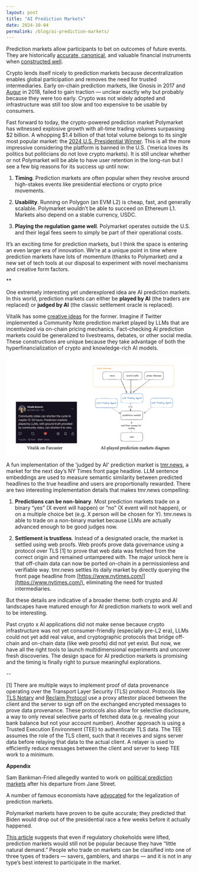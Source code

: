 ```yaml
---
layout: post
title: "AI Prediction Markets"
date: 2024-10-04
permalink: /blog/ai-prediction-markets/
---
```


Prediction markets allow participants to bet on outcomes of future events. They are historically [accurate, canonical](https://www.astralcodexten.com/p/prediction-market-faq), and valuable financial instruments when [constructed well](https://thezvi.wordpress.com/2018/07/26/prediction-markets-when-do-they-work/).

Crypto lends itself nicely to prediction markets because decentralization enables global participation and removes the need for trusted intermediaries. Early on-chain prediction markets, like Gnosis in 2017 and [Augur](https://en.wikipedia.org/wiki/Augur_(software)) in 2018, failed to gain traction — unclear exactly why but probably because they were too early. Crypto was not widely adopted and infrastructure was still too slow and too expensive to be usable by consumers. 

Fast forward to today, the crypto-powered prediction market Polymarket has witnessed explosive growth with all-time trading volumes surpassing $2 billion. A whopping $1.4 billion of that total volume belongs to its single most popular market: the [2024 U.S. Presidential Winner](https://polymarket.com/event/presidential-election-winner-2024/will-donald-trump-win-the-2024-us-presidential-election?tid=1728266145595). This is all the more impressive considering the platform is banned in the U.S. (‘merica loves its politics but politicians do not love crypto markets). It is still unclear whether or not Polymarket will be able to have user retention in the long-run but I see a few big reasons for its success up until now:

1. **Timing**. Prediction markets are often popular when they revolve around high-stakes events like presidential elections or crypto price movements.

2. **Usability**. Running on Polygon (an EVM L2) is cheap, fast, and generally scalable. Polymarket wouldn’t be able to succeed on Ethereum L1. Markets also depend on a stable currency, USDC.

3. **Playing the regulation game well**. Polymarket operates outside the U.S. and their legal fees seem to simply be part of their operational costs.

It’s an exciting time for prediction markets, but I think the space is entering an even larger era of innovation. We’re at a unique point in time where prediction markets have lots of momentum (thanks to Polymarket) _and_ a new set of tech tools at our disposal to experiment with novel mechanisms and creative form factors.

**

One extremely interesting yet underexplored idea are AI prediction markets. In this world, prediction markets can either be **played by AI** (the traders are replaced) or **judged by AI** (the classic settlement oracle is replaced).

Vitalik has some [creative ideas](https://vitalik.eth.limo/general/2024/01/30/cryptoai.html) for the former. Imagine if Twitter implemented a Community Note prediction market played by LLMs that are incentivized via on-chain pricing mechanics. Fact-checking AI prediction markets could be generalized to livestreams, debates, or other social media. These constructions are unique because they take advantage of both the hyperfinancialization of crypto and knowledge-rich AI models. 

<div class="align-center">
    <img src="/public/prediction-markets/diagram.png" width="500px"/>
</div>

A fun implementation of the 'judged by AI' prediction market is [tmr.news](http://tmr.news), a market for the next day’s NY Times front page headline. LLM sentence embeddings are used to measure semantic similarity between predicted headlines to the true headline and users are proportionally rewarded. There are two interesting implementation details that makes tmr.news compelling:

1. **Predictions can be non-binary**. Most prediction markets trade on a binary “yes” (X event will happen) or “no” (X event will not happen), or on a multiple choice bet (e.g. X person will be chosen for Y). tmr.news is able to trade on a non-binary market because LLMs are actually advanced enough to be good judges now.

2. **Settlement is trustless**. Instead of a designated oracle, the market is settled using web proofs. Web proofs prove data governance using a protocol over TLS [1] to prove that web data was fetched from the correct origin and remained untampered with. The major unlock here is that off-chain data can now be ported on-chain in a permissionless and verifiable way. tmr.news settles its daily market by directly querying the front page headline from [https://www.nytimes.com/](https://www.nytimes.com/), eliminating the need for trusted intermediaries.

But these details are indicative of a broader theme: both crypto and AI landscapes have matured enough for AI prediction markets to work well and to be interesting.

Past crypto x AI applications did not make sense because crypto infrastructure was not yet consumer-friendly (especially pre-L2 era), LLMs could not yet add real value, and cryptographic protocols that bridge off-chain and on-chain data (like web proofs) did not yet exist. But now, we have all the right tools to launch multidimensional experiments and uncover fresh discoveries. The design space for AI prediction markets is promising and the timing is finally right to pursue meaningful explorations.

--

[1] There are multiple ways to implement proof of data provenance operating over the Transport Layer Security (TLS) protocol. Protocols like [TLS Notary](https://pluto.xyz/blog/how-tlsnotary-works) and [Reclaim Protocol](https://drive.google.com/file/d/1wmfdtIGPaN9uJBI1DHqN903tP9c_aTG2/view) use a proxy attestor placed between the client and the server to sign off on the exchanged encrypted messages to prove data provenance. These protocols also allow for selective disclosure, a way to only reveal selective parts of fetched data (e.g. revealing your bank balance but not your account number). Another approach is using a Trusted Execution Environment (TEE) to authenticate TLS data. The TEE assumes the role of the TLS client, such that it receives and signs server data before relaying that data to the actual client. A relayer is used to efficiently reduce messages between the client and server to keep TEE work to a minimum.

**Appendix** 

Sam Bankman-Fried allegedly wanted to work on [political prediction markets](https://www.dwarkeshpatel.com/p/brett-harrison) after his departure from Jane Street. 

A number of famous economists have [advocated](https://comments.cftc.gov/PublicComments/ViewComment.aspx?id=70761&SearchText=) for the legalization of prediction markets.

Polymarket markets have proven to be quite accurate; they predicted that Biden would drop out of the presidential race a few weeks before it actually happened.

[This article](https://worksinprogress.co/issue/why-prediction-markets-arent-popular/) suggests that even if regulatory chokeholds were lifted, prediction markets would still not be popular because they have “little natural demand.” People who trade on markets can be classified into one of three types of traders — savers, gamblers, and sharps — and it is not in any type’s best interest to participate in the market. 